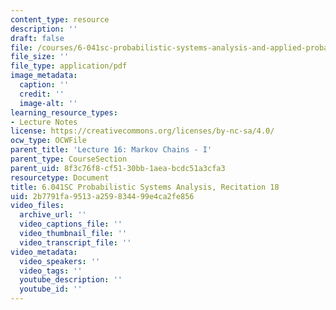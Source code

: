 ```yaml
---
content_type: resource
description: ''
draft: false
file: /courses/6-041sc-probabilistic-systems-analysis-and-applied-probability-fall-2013/2b7791fa9513a259834499e4ca2fe856_MIT6_041SCF13_rec18.pdf
file_size: ''
file_type: application/pdf
image_metadata:
  caption: ''
  credit: ''
  image-alt: ''
learning_resource_types:
- Lecture Notes
license: https://creativecommons.org/licenses/by-nc-sa/4.0/
ocw_type: OCWFile
parent_title: 'Lecture 16: Markov Chains - I'
parent_type: CourseSection
parent_uid: 8f3c76f8-cf51-30bb-1aea-bcdc51a3cfa3
resourcetype: Document
title: 6.041SC Probabilistic Systems Analysis, Recitation 18
uid: 2b7791fa-9513-a259-8344-99e4ca2fe856
video_files:
  archive_url: ''
  video_captions_file: ''
  video_thumbnail_file: ''
  video_transcript_file: ''
video_metadata:
  video_speakers: ''
  video_tags: ''
  youtube_description: ''
  youtube_id: ''
---
```

